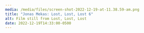 ```yaml
---
media: /media/files/screen-shot-2022-12-19-at-11.38.59-am.png
title: "Jonas Mekas: Lost, Lost, Lost 6"
alt: Film still from Lost, Lost, Lost
date: 2022-12-19T14:33:00-0500
---
```

